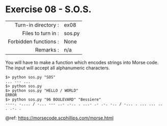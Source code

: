 # Exercise 08 - S.O.S.

|                         |                    |
| -----------------------:| ------------------ |
|   Turn-in directory :   |  ex08              |
|   Files to turn in :    |  sos.py            |
|   Forbidden functions : |  None              |
|   Remarks :             |  n/a               |

You will have to make a function which encodes strings into Morse code.
The input will accept all alphanumeric characters.

```console
$> python sos.py "SOS"
... --- ...
$> python sos.py
$> python sos.py "HELLO / WORLD"
ERROR
$> python sos.py "96 BOULEVARD" "Bessiere"
----. -.... / -... --- ..- .-.. . ...- .- .-. -.. / -... . ... ... .. . .-. .
```

@ref: https://morsecode.scphillips.com/morse.html
